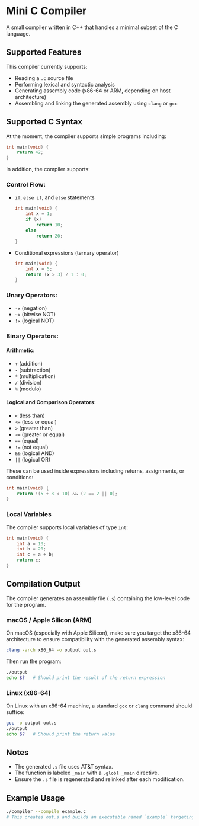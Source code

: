 # Mini C Compiler

A small compiler written in C++ that handles a minimal subset of the C language.

## Supported Features

This compiler currently supports:

- Reading a `.c` source file
- Performing lexical and syntactic analysis
- Generating assembly code (x86-64 or ARM, depending on host architecture)
- Assembling and linking the generated assembly using `clang` or `gcc`

## Supported C Syntax

At the moment, the compiler supports simple programs including:

```c
int main(void) {
    return 42;
}
```

In addition, the compiler supports:

### Control Flow:
- `if`, `else if`, and `else` statements  
  ```c
  int main(void) {
      int x = 1;
      if (x)
          return 10;
      else
          return 20;
  }
  ```

- Conditional expressions (ternary operator)  
  ```c
  int main(void) {
      int x = 5;
      return (x > 3) ? 1 : 0;
  }
  ```

### Unary Operators:
- `-x` (negation)
- `~x` (bitwise NOT)
- `!x` (logical NOT)

### Binary Operators:

#### Arithmetic:
- `+` (addition)
- `-` (subtraction)
- `*` (multiplication)
- `/` (division)
- `%` (modulo)

#### Logical and Comparison Operators:
- `<` (less than)
- `<=` (less or equal)
- `>` (greater than)
- `>=` (greater or equal)
- `==` (equal)
- `!=` (not equal)
- `&&` (logical AND)
- `||` (logical OR)

These can be used inside expressions including returns, assignments, or conditions:

```c
int main(void) {
    return !(5 + 3 < 10) && (2 == 2 || 0);
}
```

### Local Variables

The compiler supports local variables of type `int`:

```c
int main(void) {
    int a = 10;
    int b = 20;
    int c = a + b;
    return c;
}
```

## Compilation Output

The compiler generates an assembly file (`.s`) containing the low-level code for the program.

### macOS / Apple Silicon (ARM)

On macOS (especially with Apple Silicon), make sure you target the x86-64 architecture to ensure compatibility with the generated assembly syntax:

```bash
clang -arch x86_64 -o output out.s
```

Then run the program:

```bash
./output
echo $?   # Should print the result of the return expression
```

### Linux (x86-64)

On Linux with an x86-64 machine, a standard `gcc` or `clang` command should suffice:

```bash
gcc -o output out.s
./output
echo $?   # Should print the return value
```

## Notes

- The generated `.s` file uses AT&T syntax.
- The function is labeled `_main` with a `.globl _main` directive.
- Ensure the `.s` file is regenerated and relinked after each modification.

## Example Usage

```bash
./compiler --compile example.c
# This creates out.s and builds an executable named `example` targeting x86_64
```
